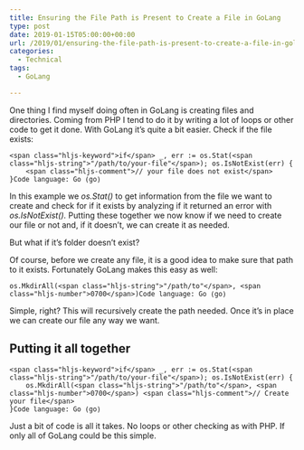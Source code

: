 ```yaml
---
title: Ensuring the File Path is Present to Create a File in GoLang
type: post
date: 2019-01-15T05:00:00+00:00
url: /2019/01/ensuring-the-file-path-is-present-to-create-a-file-in-golang/
categories:
  - Technical
tags:
  - GoLang

---
```

One thing I find myself doing often in GoLang is creating files and directories. Coming from PHP I tend to do it by writing a lot of loops or other code to get it done. With GoLang it’s quite a bit easier.
Check if the file exists:

<pre class="wp-block-code" aria-describedby="shcb-language-67" data-shcb-language-name="Go" data-shcb-language-slug="go"><span><code class="hljs language-go">&lt;span class="hljs-keyword">if&lt;/span> _, err := os.Stat(&lt;span class="hljs-string">"/path/to/your-file"&lt;/span>); os.IsNotExist(err) {
    &lt;span class="hljs-comment">// your file does not exist&lt;/span>
}</code></span><small class="shcb-language" id="shcb-language-67"><span class="shcb-language__label">Code language:</span> <span class="shcb-language__name">Go</span> <span class="shcb-language__paren">(</span><span class="shcb-language__slug">go</span><span class="shcb-language__paren">)</span></small></pre>

In this example we _os.Stat()_ to get information from the file we want to create and check for if it exists by analyzing if it returned an error with _os.IsNotExist()._ Putting these together we now know if we need to create our file or not and, if it doesn’t, we can create it as needed.

But what if it’s folder doesn’t exist?

Of course, before we create any file, it is a good idea to make sure that path to it exists. Fortunately GoLang makes this easy as well:

<pre class="wp-block-code" aria-describedby="shcb-language-68" data-shcb-language-name="Go" data-shcb-language-slug="go"><span><code class="hljs language-go">os.MkdirAll(&lt;span class="hljs-string">"/path/to"&lt;/span>, &lt;span class="hljs-number">0700&lt;/span>)</code></span><small class="shcb-language" id="shcb-language-68"><span class="shcb-language__label">Code language:</span> <span class="shcb-language__name">Go</span> <span class="shcb-language__paren">(</span><span class="shcb-language__slug">go</span><span class="shcb-language__paren">)</span></small></pre>

Simple, right? This will recursively create the path needed. Once it’s in place we can create our file any way we want.

## Putting it all together

<pre class="wp-block-code" aria-describedby="shcb-language-69" data-shcb-language-name="Go" data-shcb-language-slug="go"><span><code class="hljs language-go">&lt;span class="hljs-keyword">if&lt;/span> _, err := os.Stat(&lt;span class="hljs-string">"/path/to/your-file"&lt;/span>); os.IsNotExist(err) {
    os.MkdirAll(&lt;span class="hljs-string">"/path/to"&lt;/span>, &lt;span class="hljs-number">0700&lt;/span>) &lt;span class="hljs-comment">// Create your file&lt;/span>
}</code></span><small class="shcb-language" id="shcb-language-69"><span class="shcb-language__label">Code language:</span> <span class="shcb-language__name">Go</span> <span class="shcb-language__paren">(</span><span class="shcb-language__slug">go</span><span class="shcb-language__paren">)</span></small></pre>

Just a bit of code is all it takes. No loops or other checking as with PHP. If only all of GoLang could be this simple.